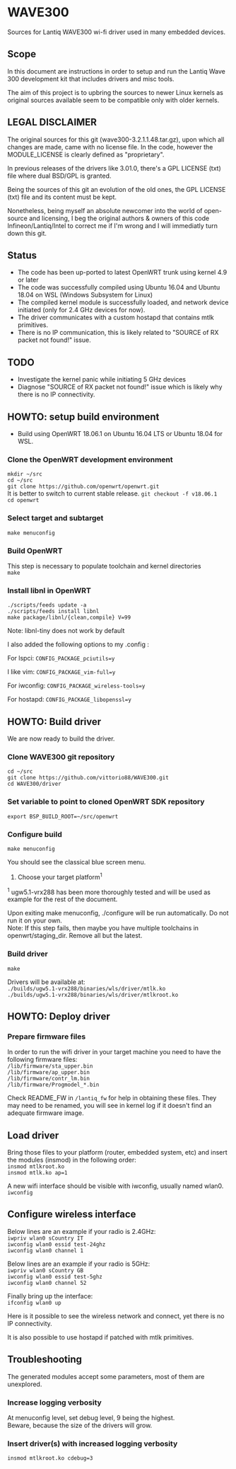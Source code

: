 # WAVE300
Sources for Lantiq WAVE300 wi-fi driver used in many embedded devices.

## Scope
In this document are instructions in order to setup and run
the Lantiq Wave 300 development kit that includes drivers and misc
tools.

The aim of this project is to upbring the sources to newer Linux kernels 
as original sources available seem to be compatible only with older kernels.

## LEGAL DISCLAIMER
The original sources for this git (wave300-3.2.1.1.48.tar.gz), upon which 
all changes are made, came with no license file. In the code, however
the MODULE_LICENSE is clearly defined as "proprietary".

In previous releases of the drivers like 3.01.0, there's a GPL 
LICENSE (txt) file where dual BSD/GPL is granted.

Being the sources of this git an evolution of the old ones, 
the GPL LICENSE (txt) file and its content must be kept.

Nonetheless, being myself an absolute newcomer into the world of
open-source and licensing, I beg the original authors & owners of this 
code Infineon/Lantiq/Intel to correct me if I'm wrong and I will 
immediatly turn down this git.

## Status
- The code has been up-ported to latest OpenWRT trunk using kernel 4.9 or later
- The code was successfully compiled using Ubuntu 16.04 and Ubuntu 18.04 on WSL (Windows Subsystem for Linux)
- The compiled kernel module is successfully loaded, and network device initiated (only for 2.4 GHz devices for now).
- The driver communicates with a custom hostapd that contains mtlk primitives.
- There is no IP communication, this is likely related to "SOURCE of RX packet not found!" issue.

## TODO
- Investigate the kernel panic while initiating 5 GHz devices
- Diagnose "SOURCE of RX packet not found!" issue which is likely why there is no IP connectivity.


## HOWTO: setup build environment
* Build using OpenWRT 18.06.1 on Ubuntu 16.04 LTS or Ubuntu 18.04 for WSL.


### Clone the OpenWRT development environment
`mkdir ~/src`  
`cd ~/src`  
`git clone https://github.com/openwrt/openwrt.git`  
It is better to switch to current stable release.
`git checkout -f v18.06.1`  
`cd openwrt`  

### Select target and subtarget
`make menuconfig`  

### Build OpenWRT
This step is necessary to populate toolchain and kernel directories  
`make`  

### Install libnl in OpenWRT
`./scripts/feeds update -a`  
`./scripts/feeds install libnl`  
`make package/libnl/{clean,compile} V=99`  

Note: libnl-tiny does not work by default

I also added the following options to my .config :

For lspci:
`CONFIG_PACKAGE_pciutils=y`  

I like vim:
`CONFIG_PACKAGE_vim-full=y`  

For iwconfig:
`CONFIG_PACKAGE_wireless-tools=y`  

For hostapd:
`CONFIG_PACKAGE_libopenssl=y` 


## HOWTO: Build driver
We are now ready to build the driver.

### Clone WAVE300 git repository
`cd ~/src`  
`git clone https://github.com/vittorio88/WAVE300.git`  
`cd WAVE300/driver`  

### Set variable to point to cloned OpenWRT SDK repository
`export BSP_BUILD_ROOT=~/src/openwrt`  

### Configure build
`make menuconfig`  

You should see the classical blue screen menu.  
1. Choose your target platform<sup>1</sup>  

<sup>1</sup> ugw5.1-vrx288 has been more thoroughly tested and will be used as example for the rest of the document.  

Upon exiting make menuconfig, ./configure will be run automatically. Do not run it on your own.  
Note: If this step fails, then maybe you have multiple toolchains in openwrt/staging_dir. Remove all but the latest.

### Build driver
`make`  

Drivers will be available at:  
`./builds/ugw5.1-vrx288/binaries/wls/driver/mtlk.ko`  
`./builds/ugw5.1-vrx288/binaries/wls/driver/mtlkroot.ko`  


## HOWTO: Deploy driver

### Prepare firmware files
In order to run the wifi driver in your target machine
you need to have the following firmware files:  
`/lib/firmware/sta_upper.bin`  
`/lib/firmware/ap_upper.bin`  
`/lib/firmware/contr_lm.bin`  
`/lib/firmware/Progmodel_*.bin`  

Check README_FW in `/lantiq_fw` for help in obtaining these files.
They may need to be renamed, you will see in kernel log if it doesn't find an
adequate firmware image.

## Load driver
Bring those files to your platform (router, embedded system, etc) and
insert the modules (insmod) in the following order:  
`insmod mtlkroot.ko`  
`insmod mtlk.ko ap=1`  

A new wifi interface should be visible with iwconfig, usually named wlan0.  
`iwconfig`  

## Configure wireless interface
Below lines are an example if your radio is 2.4GHz:  
`iwpriv wlan0 sCountry IT`  
`iwconfig wlan0 essid test-24ghz`  
`iwconfig wlan0 channel 1`  

Below lines are an example if your radio is 5GHz:  
`iwpriv wlan0 sCountry GB`  
`iwconfig wlan0 essid test-5ghz`  
`iwconfig wlan0 channel 52`  

Finally bring up the interface:  
`ifconfig wlan0 up`  

Here is it possible to see the wireless network and connect, yet 
there is no IP connectivity.

It is also possible to use hostapd if patched with mtlk primitives.

## Troubleshooting
The generated modules accept some parameters, most of them are unexplored.

### Increase logging verbosity
At menuconfig level, set debug level, 9 being the highest.  
Beware, because the size of the drivers will grow.

### Insert driver(s) with increased logging verbosity
`insmod mtlkroot.ko cdebug=3`

